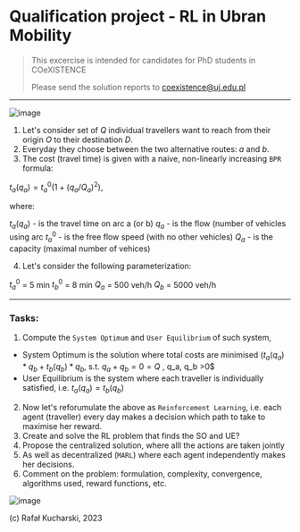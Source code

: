 # Qualification project - RL in Ubran Mobility

> This excercise is intended for candidates for PhD students in COeXISTENCE
> 
> Please send the solution reports to coexistence@uj.edu.pl

---

![image](https://user-images.githubusercontent.com/20555451/238653204-e8af9e52-262b-493b-a931-5cb3695bebd2.png)


1. Let's consider set of $Q$ individual travellers want to reach from their origin $O$ to their destination $D$.
2. Everyday they choose between the two alternative routes: $a$ and $b$.
3. The cost (travel time) is given with a naive, non-linearly increasing `BPR` formula:

$t_a(q_a) = t^0_a (1 + (q_a / Q_a)^2)$, 

where:

$t_a(q_a)$ - is the travel time on arc a (or b)
$q_a$ - is the flow (number of vehicles using arc
$t^0_a$ - is the free flow speed (with no other vehicles)
$Q_a$ - is the capacity (maximal number of vehices)


4. Let's consider the following parameterization:

$t^0_a$ = 5 min
$t^0_b$ = 8 min
$Q_a$ = 500 veh/h
$Q_b$ = 5000 veh/h

--- 

### Tasks:
1. Compute the `System Optimum` and `User Equilibrium` of such system, 
 * System Optimum is the solution where total costs are minimised ($t_a(q_a)* q_b + t_b(q_b) * q_b$, s.t. $q_a + q_b=0 = Q$ , q_a, q_b >0$
 * User Equilibrium is the system where each traveller is individually satisfied, i.e. $t_a(q_a) = t_b(q_b)$

2. Now let's reforumulate the above as `Reinforcement Learning`, i.e. each agent (traveller) every day makes a decision which path to take to maximise her reward.
3. Create and solve the RL problem that finds the SO and UE?
4. Propose the centralized solution, where alll the actions are taken jointly
5. As well as decentralized (`MARL`) where each agent independently makes her decisions.
6. Comment on the problem: formulation, complexity, convergence, algorithms used, reward functions, etc.






![image](https://user-images.githubusercontent.com/20555451/238649487-9974e36e-1464-408c-b8b4-9287bfb15d70.png)



(c) Rafał Kucharski, 2023